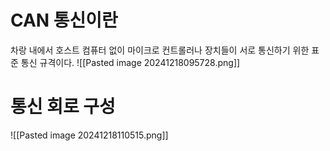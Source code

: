 # CAN 통신이란
차랑 내에서 호스트 컴퓨터 없이 마이크로 컨트롤러나 장치들이 서로 통신하기 위한 표준 통신 규격이다.
![[Pasted image 20241218095728.png]]

# 통신 회로 구성
![[Pasted image 20241218110515.png]]
